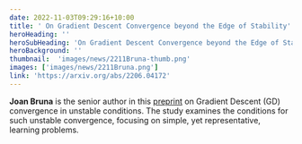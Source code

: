 ```yaml
---
date: 2022-11-03T09:29:16+10:00
title: ' On Gradient Descent Convergence beyond the Edge of Stability'
heroHeading: ''
heroSubHeading: 'On Gradient Descent Convergence beyond the Edge of Stability'
heroBackground: ''
thumbnail:  'images/news/2211Bruna-thumb.png'
images: ['images/news/2211Bruna.png']
link: 'https://arxiv.org/abs/2206.04172'
---
```


**Joan Bruna** is the senior author in this [preprint](https://arxiv.org/abs/2206.04172) on Gradient Descent (GD) convergence in unstable conditions. The study examines the conditions for such unstable convergence, focusing on simple, yet representative, learning problems.
